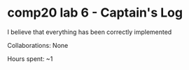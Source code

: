 # comp20 lab 6 - Captain's Log

I believe that everything has been correctly implemented

Collaborations:
    None

Hours spent: ~1

